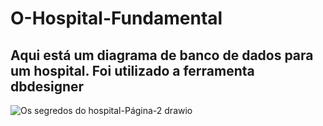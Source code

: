# O-Hospital-Fundamental

<h2> Aqui está um diagrama de banco de dados para um hospital. Foi utilizado a ferramenta dbdesigner</h2>

![Os segredos do hospital-Página-2 drawio](https://github.com/ThiagoCa-Dev/O-Hospital-Fundamental/assets/142239589/ae901e06-529a-4b63-9297-ec19e560b030)

